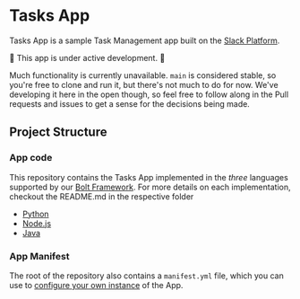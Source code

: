 # Tasks App

Tasks App is a sample Task Management app built on the [Slack Platform](https://api.slack.com). 

🚨 This app is under active development. 🚨

Much functionality is currently unavailable. `main` is considered stable, so you're free to clone and run it, but there's not much to do for now. We've developing it here in the open though, so feel free to follow along in the Pull requests and issues to get a sense for the decisions being made.

## Project Structure

### App code

This repository contains the Tasks App implemented in the *three* languages supported by our [Bolt Framework](https://api.slack.com/tools/bolt). For more details on each implementation, checkout the README.md in the respective folder

- [Python](./python)
- [Node.js](./nodejs)
- [Java](./java)

### App Manifest

The root of the repository also contains a `manifest.yml` file, which you can use to [configure your own instance](https://api.slack.com/apps/new) of the App.
